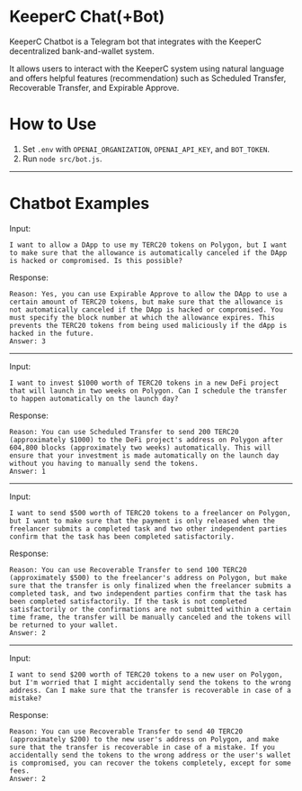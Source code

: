 # KeeperC Chat(+Bot)

KeeperC Chatbot is a Telegram bot that integrates with the KeeperC decentralized bank-and-wallet system.

It allows users to interact with the KeeperC system using natural language and offers helpful features (recommendation) such as Scheduled Transfer, Recoverable Transfer, and Expirable Approve.

# How to Use

1. Set `.env` with `OPENAI_ORGANIZATION`, `OPENAI_API_KEY`, and `BOT_TOKEN`.
2. Run `node src/bot.js`.

---

# Chatbot Examples

Input:
```
I want to allow a DApp to use my TERC20 tokens on Polygon, but I want to make sure that the allowance is automatically canceled if the DApp is hacked or compromised. Is this possible?
```

Response:
```
Reason: Yes, you can use Expirable Approve to allow the DApp to use a certain amount of TERC20 tokens, but make sure that the allowance is not automatically canceled if the DApp is hacked or compromised. You must specify the block number at which the allowance expires. This prevents the TERC20 tokens from being used maliciously if the dApp is hacked in the future.
Answer: 3
```

---

Input:
```
I want to invest $1000 worth of TERC20 tokens in a new DeFi project that will launch in two weeks on Polygon. Can I schedule the transfer to happen automatically on the launch day?
```

Response:
```
Reason: You can use Scheduled Transfer to send 200 TERC20 (approximately $1000) to the DeFi project's address on Polygon after 604,800 blocks (approximately two weeks) automatically. This will ensure that your investment is made automatically on the launch day without you having to manually send the tokens.
Answer: 1
```

---

Input:
```
I want to send $500 worth of TERC20 tokens to a freelancer on Polygon, but I want to make sure that the payment is only released when the freelancer submits a completed task and two other independent parties confirm that the task has been completed satisfactorily.
```

Response:
```
Reason: You can use Recoverable Transfer to send 100 TERC20 (approximately $500) to the freelancer's address on Polygon, but make sure that the transfer is only finalized when the freelancer submits a completed task, and two independent parties confirm that the task has been completed satisfactorily. If the task is not completed satisfactorily or the confirmations are not submitted within a certain time frame, the transfer will be manually canceled and the tokens will be returned to your wallet.
Answer: 2
```

---

Input:
```
I want to send $200 worth of TERC20 tokens to a new user on Polygon, but I'm worried that I might accidentally send the tokens to the wrong address. Can I make sure that the transfer is recoverable in case of a mistake?
```

Response:
```
Reason: You can use Recoverable Transfer to send 40 TERC20 (approximately $200) to the new user's address on Polygon, and make sure that the transfer is recoverable in case of a mistake. If you accidentally send the tokens to the wrong address or the user's wallet is compromised, you can recover the tokens completely, except for some fees.
Answer: 2
```
